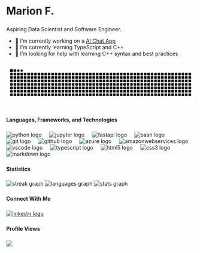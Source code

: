 <h1 align="left">Marion F.</h1>

###

<p align="left">Aspiring Data Scientist and Software Engineer.</p>

- 🔭 I’m currently working on a [AI Chat App](https://github.com/TheAdaptoid/Altron)
- 🌱 I’m currently learning TypeScript and C++
- 🤔 I’m looking for help with learning C++ syntax and best practices

###

<img src="https://raw.githubusercontent.com/TheAdaptoid/TheAdaptoid/output/snake.svg" alt="Snake animation" />

###

<h4 align="left">Languages, Frameworks, and Technologies</h4>

###

<div align="left">
  <img src="https://cdn.jsdelivr.net/gh/devicons/devicon/icons/python/python-original.svg" height="40" alt="python logo"  />
  <img width="12" />
  <img src="https://cdn.jsdelivr.net/gh/devicons/devicon/icons/jupyter/jupyter-original.svg" height="40" alt="jupyter logo"  />
  <img width="12" />
  <img src="https://cdn.jsdelivr.net/gh/devicons/devicon/icons/fastapi/fastapi-original.svg" height="40" alt="fastapi logo"  />
  <img width="12" />
  <img src="https://cdn.jsdelivr.net/gh/devicons/devicon/icons/bash/bash-original.svg" height="40" alt="bash logo"  />
  <img width="12" />
  <img src="https://cdn.jsdelivr.net/gh/devicons/devicon/icons/git/git-original.svg" height="40" alt="git logo"  />
  <img width="12" />
  <img src="https://cdn.jsdelivr.net/gh/devicons/devicon/icons/github/github-original.svg" height="40" alt="github logo"  />
  <img width="12" />
  <img src="https://cdn.jsdelivr.net/gh/devicons/devicon/icons/azure/azure-original.svg" height="40" alt="azure logo"  />
  <img width="12" />
  <img src="https://cdn.jsdelivr.net/gh/devicons/devicon/icons/amazonwebservices/amazonwebservices-line-wordmark.svg" height="40" alt="amazonwebservices logo"  />
  <img width="12" />
  <img src="https://cdn.jsdelivr.net/gh/devicons/devicon/icons/vscode/vscode-original.svg" height="40" alt="vscode logo"  />
  <img width="12" />
  <img src="https://cdn.jsdelivr.net/gh/devicons/devicon/icons/typescript/typescript-original.svg" height="40" alt="typescript logo"  />
  <img width="12" />
  <img src="https://cdn.jsdelivr.net/gh/devicons/devicon/icons/html5/html5-original.svg" height="40" alt="html5 logo"  />
  <img width="12" />
  <img src="https://cdn.jsdelivr.net/gh/devicons/devicon/icons/css3/css3-original.svg" height="40" alt="css3 logo"  />
  <img width="12" />
  <img src="https://cdn.jsdelivr.net/gh/devicons/devicon/icons/markdown/markdown-original.svg" height="40" alt="markdown logo"  />
</div>

###

<h4 align="left">Statistics</h4>

###

<div align="left">
  <img src="https://streak-stats.demolab.com?user=TheAdaptoid&locale=en&mode=weekly&theme=dark&hide_border=true&border_radius=5&order=3" height="150" alt="streak graph"  />
  <img src="https://github-readme-stats.vercel.app/api/top-langs?username=TheAdaptoid&locale=en&hide_title=false&layout=compact&card_width=320&langs_count=10&theme=dark&hide_border=true&order=2" height="150" alt="languages graph"  />
  <img src="https://github-readme-stats.vercel.app/api?username=TheAdaptoid&hide_title=false&hide_rank=true&show_icons=true&include_all_commits=true&count_private=true&disable_animations=false&theme=dark&locale=en&hide_border=true&order=1" height="150" alt="stats graph"  />
</div>

###

<h4 align="left">Connect With Me</h4>

###

<div align="left">
  <a href="https://www.linkedin.com/in/themarionforrest/" target="_blank">
    <img src="https://raw.githubusercontent.com/maurodesouza/profile-readme-generator/master/src/assets/icons/social/linkedin/default.svg" width="52" height="40" alt="linkedin logo"  />
  </a>
</div>

###

<h4 align="left">Profile Views</h4>

###

<div align="left">
  <img src="https://profile-counter.glitch.me/TheAdaptoid/count.svg?"  />
</div>

###

